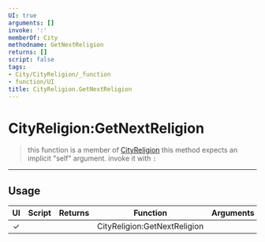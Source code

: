 ```yaml
---
UI: true
arguments: []
invoke: ':'
memberOf: City
methodname: GetNextReligion
returns: []
script: false
tags:
- City/CityReligion/_function
- function/UI
title: CityReligion.GetNextReligion
---
```

# CityReligion:GetNextReligion
> this function is a member of [CityReligion](civ-6/lua/CityReligion.md)
> this method expects an implicit "self" argument. invoke it with `:`
-----
## Usage
|  UI | Script | Returns | Function | Arguments |
|:---:|:------:|-------:|:--------:|:---------|
|✓| ||CityReligion:GetNextReligion||
